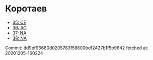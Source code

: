 # Коротаев
- [35: CE](35.md)
- [36: AC](36.md)
- [37: NA](37.md)
- [38: NA](38.md)

Commit: dd9ef96660d0205783f56600bdf2427b1f5b9642
 fetched at: 20201205-160224
